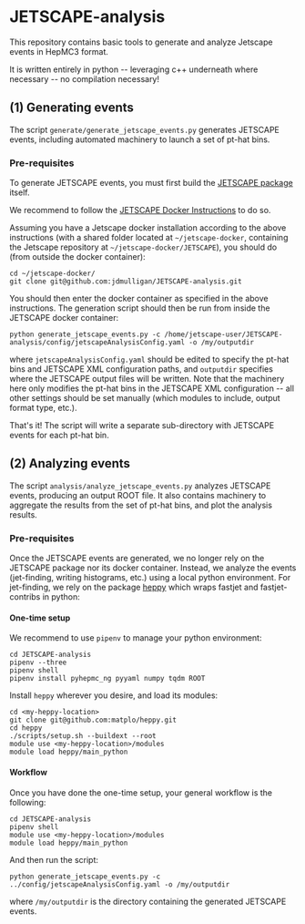 # JETSCAPE-analysis

This repository contains basic tools to generate and analyze Jetscape events in HepMC3 format.

It is written entirely in python -- leveraging c++ underneath where necessary -- no compilation necessary!

## (1) Generating events

The script `generate/generate_jetscape_events.py` generates JETSCAPE events, 
including automated machinery to launch a set of pt-hat bins.

### Pre-requisites

To generate JETSCAPE events, you must first build the [JETSCAPE package](https://github.com/JETSCAPE/JETSCAPE) itself.

We recommend to follow the [JETSCAPE Docker Instructions](https://github.com/JETSCAPE/JETSCAPE/tree/master/docker) to do so. 

Assuming you have a Jetscape docker installation according to the above instructions 
(with a shared folder located at `~/jetscape-docker`, containing the Jetscape repository at `~/jetscape-docker/JETSCAPE`), 
you should do (from outside the docker container):

```
cd ~/jetscape-docker/
git clone git@github.com:jdmulligan/JETSCAPE-analysis.git
```

You should then enter the docker container as specified in the above instructions.
The generation script should then be run from inside the JETSCAPE docker container:

```
python generate_jetscape_events.py -c /home/jetscape-user/JETSCAPE-analysis/config/jetscapeAnalysisConfig.yaml -o /my/outputdir
```

where `jetscapeAnalysisConfig.yaml` should be edited to specify the pt-hat bins and JETSCAPE XML configuration paths, 
and `outputdir` specifies where the JETSCAPE output files will be written.
Note that the machinery here only modifies the pt-hat bins in the JETSCAPE XML configuration -- all other settings should
be set manually (which modules to include, output format type, etc.).

That's it! The script will write a separate sub-directory with JETSCAPE events for each pt-hat bin. 

## (2) Analyzing events

The script `analysis/analyze_jetscape_events.py` analyzes JETSCAPE events, producing an output ROOT file.
It also contains machinery to aggregate the results from the set of pt-hat bins, and plot the analysis results.

### Pre-requisites

Once the JETSCAPE events are generated, we no longer rely on the JETSCAPE package nor its docker container. 
Instead, we analyze the events (jet-finding, writing histograms, etc.) using a local python environment. 
For jet-finding, we rely on the package [heppy](https://github.com/matplo/heppy) which wraps fastjet and fastjet-contribs in python: 

#### One-time setup

We recommend to use `pipenv` to manage your python environment:

```
cd JETSCAPE-analysis
pipenv --three
pipenv shell
pipenv install pyhepmc_ng pyyaml numpy tqdm ROOT
```

Install `heppy` wherever you desire, and load its modules:

```
cd <my-heppy-location>
git clone git@github.com:matplo/heppy.git
cd heppy
./scripts/setup.sh --buildext --root
module use <my-heppy-location>/modules
module load heppy/main_python
```

#### Workflow

Once you have done the one-time setup, your general workflow is the following:

```
cd JETSCAPE-analysis
pipenv shell
module use <my-heppy-location>/modules
module load heppy/main_python
```

And then run the script:

```
python generate_jetscape_events.py -c ../config/jetscapeAnalysisConfig.yaml -o /my/outputdir
```

where `/my/outputdir` is the directory containing the generated JETSCAPE events.


